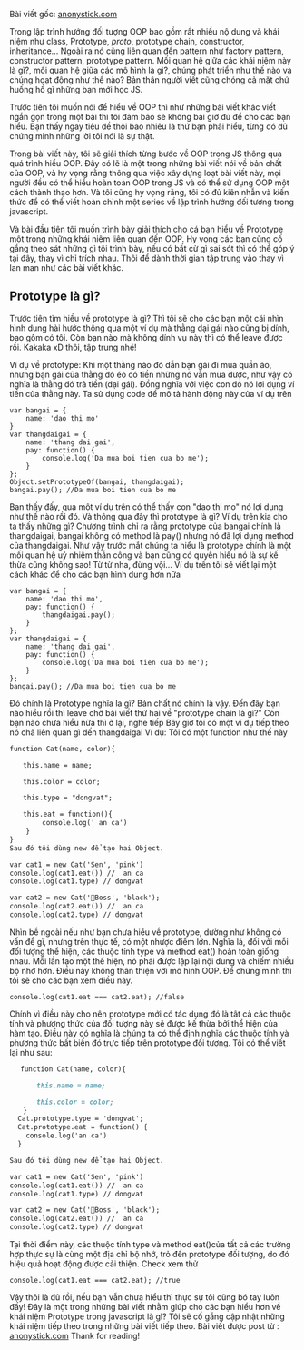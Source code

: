 Bài viết gốc: [anonystick.com](https://anonystick.com)

Trong lập trình hướng đối tượng OOP bao gồm rất nhiều nộ dung và khái niệm như class, Prototype, _proto_, prototype chain, constructor, inheritance... Ngoài ra nó cũng liên quan đến pattern như factory pattern, constructor pattern, prototype pattern. Mối quan hệ giữa các khái niệm này là gì?, mối quan hệ giữa các mô hình là gì?, chúng phát triển như thế nào và chúng hoạt động như thế nào? Bản thân người viết cũng chóng cả mặt chứ huống hồ gì những bạn mới học JS.

Trước tiên tôi muốn nói để hiểu về OOP thì như những bài viết khác viết ngắn gọn trong một bài thì tôi đảm bảo sẽ không bai giờ đủ để cho các bạn hiểu. Bạn thấy ngay tiêu đề thôi bao nhiêu là thứ bạn phải hiểu, từng đó đủ chứng minh những lời tôi nói là sự thật. 

Trong bài viết này, tôi sẽ giải thích từng bước về OOP trong JS thông qua quá trình hiểu OOP. Đây có lẽ là một trong những bài viết nói về bản chất của OOP, và hy vọng rằng thông qua việc xây dựng loạt bài viết này, mọi người đều có thể hiểu hoàn toàn OOP trong JS và có thể sử dụng OOP một cách thành thạo hơn. Và tôi cũng hy vọng rằng, tôi có đủ kiên nhẫn và kiến thức để có thể viết hoàn chỉnh một series về lập trình hướng đối tượng trong javascript. 

Và bài đầu tiên tôi muốn trình bày giải thích cho cá bạn hiểu về Prototype một trong những khái niệm liên quan đến OOP. Hy vọng các bạn cũng cố gắng theo sát những gì tôi trình bày, nếu có bất cừ gì sai sót thì có thể góp ý tại đây, thay vì chỉ trích nhau. Thôi để dành thời gian tập trung vào thay vì lan man như các bài viết khác.

## Prototype là gì?

Trước tiên tìm hiều về prototype là gì? Thì tôi sẽ cho các bạn một cái nhìn hình dung hài hước thông qua một ví dụ mà thằng dại gái nào cũng bị dính, bao gồm có tôi. Còn bạn nào mà không dính vụ này thì có thể leave được rồi. Kakaka xD thôi, tập trung nhé! 

Ví dụ về prototype: Khi một thằng nào đó dẫn bạn gái đi mua quần áo, nhưng bạn gái của thằng đó éo có tiền những nó vẫn mua được, như vậy có nghĩa là thằng đó trả tiền (dại gái). Đồng nghĩa với việc con đó nó lợi dụng ví tiền của thằng này. Ta sử dụng code để mô tả hành động này của ví dụ trên

```
var bangai = {
	name: 'dao thi mo'
}
var thangdaigai = {
	name: 'thang dai gai',
	pay: function() {
		console.log('Da mua boi tien cua bo me');
	}
};
Object.setPrototypeOf(bangai, thangdaigai);
bangai.pay(); //Da mua boi tien cua bo me
```

Bạn thấy đấy, qua một ví dụ trên có thể thấy con "dao thi mo" nó lợi dụng như thế nào rồi đó. Và thông qua đây thì prototype là gì? Ví dụ trên kia cho ta thấy những gì? Chương trình chỉ ra rằng prototype của bangai chính là thangdaigai, bangai không có method là pay() nhưng nó đã lợi dụng method của thangdaigai. Như vậy trước mắt chúng ta hiểu là prototype chính là một mối quan hệ uỷ nhiệm thần công và bạn cũng có quyền hiểu nó là sự kế thừa cũng không sao! Từ từ nha, đừng vội... Ví dụ trên tôi sẽ viết lại một cách khác để cho các bạn hình dung hơn nữa

```
var bangai = {
	name: 'dao thi mo',
	pay: function() {
		thangdaigai.pay();
	}
};
var thangdaigai = {
	name: 'thang dai gai',
	pay: function() {
		console.log('Da mua boi tien cua bo me');
	}
};
bangai.pay(); //Da mua boi tien cua bo me
```

Đó chính là Prototype nghĩa la gì? Bản chất nó chính là vậy. Đến đây bạn nào hiểu rồi thì leave chờ bài viết thứ hai về "prototype chain là gì?" Còn bạn nào chưa hiểu nữa thì ở lại, nghe tiếp Bây giờ tôi có một ví dụ tiếp theo nó chả liên quan gì đến thangdaigai Ví dụ: Tôi có một function như thế này

```markdown
function Cat(name, color){

　　this.name = name;

　　this.color = color;

　　this.type = "dongvat";

　　this.eat = function(){
        console.log(' an ca')
    }
}
Sau đó tôi dùng new để tạo hai Object.

var cat1 = new Cat('Sen', 'pink')
console.log(cat1.eat()) //  an ca
console.log(cat1.type) // dongvat

var cat2 = new Cat('Boss', 'black');
console.log(cat2.eat()) //  an ca
console.log(cat2.type) // dongvat
```

Nhìn bề ngoài nếu như bạn chưa hiểu về prototype, dường như không có vấn đề gì, nhưng trên thực tế, có một nhược điểm lớn. Nghĩa là, đối với mỗi đối tượng thể hiện, các thuộc tính type và method eat() hoàn toàn giống nhau. Mỗi lần tạo một thể hiện, nó phải được lặp lại nội dung và chiếm nhiều bộ nhớ hơn. Điều này không thân thiện với mô hình OOP. Để chứng minh thì tôi sẽ cho các bạn xem điều này.

`console.log(cat1.eat === cat2.eat); //false`

Chính vì điều này cho nên prototype mới có tác dụng đó là tât cả các thuộc tính và phương thức của đối tượng này sẽ được kế thừa bởi thể hiện của hàm tạo. Điều này có nghĩa là chúng ta có thể định nghĩa các thuộc tính và phương thức bất biến đó trực tiếp trên prototype đối tượng. Tôi có thể viết lại như sau:

```markdown
 　function Cat(name, color){

　　　　this.name = name;

　　　　this.color = color;
　　}
  Cat.prototype.type = 'dongvat';
  Cat.prototype.eat = function() {
    console.log('an ca')
  }

Sau đó tôi dùng new để tạo hai Object.

var cat1 = new Cat('Sen', 'pink')
console.log(cat1.eat()) //  an ca
console.log(cat1.type) // dongvat

var cat2 = new Cat('Boss', 'black');
console.log(cat2.eat()) //  an ca
console.log(cat2.type) // dongvat
```

Tại thời điểm này, các thuộc tính type và method eat()của tất cả các trường hợp thực sự là cùng một địa chỉ bộ nhớ, trỏ đến prototype đối tượng, do đó hiệu quả hoạt động được cải thiện. Check xem thử

`console.log(cat1.eat === cat2.eat); //true`

Vậy thôi là đủ rồi, nếu bạn vẫn chưa hiểu thì thực sự tôi cũng bó tay luôn đấy! Đây là một trong những bài viết nhằm giúp cho các bạn hiểu hơn về khái niệm Prototype trong javascript là gì? Tôi sẽ cố gắng cập nhật những khái niệm tiếp theo trong những bài viết tiếp theo. 
Bài viết được post từ : [anonystick.com](https://anonystick.com)
Thank for reading!